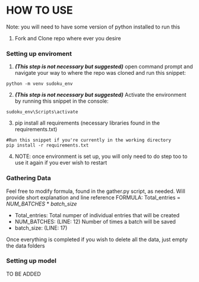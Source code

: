 # HOW TO USE
Note: you will need to have some version of python installed to run this
1. Fork and Clone repo where ever you desire
### Setting up enviroment
1. <i><b>(This step is not necessary but suggested)</b></i> open command prompt and navigate your way to where the repo was cloned and run this snippet: 
~~~
python -m venv sudoku_env
~~~
2. <i><b>(This step is not necessary but suggested)</b></i> Activate the environment by running this snippet in the console:
~~~
sudoku_env\Scripts\activate
~~~
3. pip install all requirements (necessary libraries found in the requirements.txt)
~~~
#Run this snippet if you're currently in the working directory
pip install -r requirements.txt
~~~
4. NOTE: once environment is set up, you will only need to do step too to use it again if you ever wish to restart

### Gathering Data
Feel free to modify formula, found in the gather.py script, as needed. Will provide short explanation and line reference
FORMULA: Total_entries = <i>NUM_BATCHES</i> * <i>batch_size</i> <br>
* Total_entries: Total numper of individual entries that will be created
* NUM_BATCHES: (LINE: 12) Number of times a batch will be saved
* batch_size: (LINE: 17)

Once everything is completed if you wish to delete all the data, just empty the data folders

### Setting up model
TO BE ADDED

